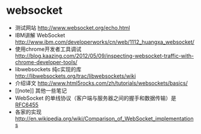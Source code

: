 # websocket

* 测试网站  http://www.websocket.org/echo.html
* IBM讲解 WebSocket  http://www.ibm.com/developerworks/cn/web/1112_huangxa_websocket/
* 使用chrome开发者工具调试 http://blog.kaazing.com/2012/05/09/inspecting-websocket-traffic-with-chrome-developer-tools/
* libwebsockets 纯c实现的库 http://libwebsockets.org/trac/libwebsockets/wiki
* 介绍译文 http://www.html5rocks.com/zh/tutorials/websockets/basics/
* [[note]] 其他一些笔记
* WebSocket 的单线协议（客户端与服务器之间的握手和数据传输）是 [RFC6455](http://tools.ietf.org/html/rfc6455)
* 各家的实现 http://en.wikipedia.org/wiki/Comparison_of_WebSocket_implementations